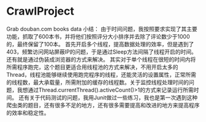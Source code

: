 # CrawlProject
Grab douban.com  books data
小结：
由于时间问题，我按照要求实现了其主要功能，抓取了600本书，并将他们按照评分大小排序并去除了评论数少于1000的，最终保留了100本。
首先开启多个线程，提高数据处理的效率，但是遇到了403，频繁访问网站屏蔽IP的问题，于是通过Sleep方法间隔了线程开启的时间。还有就是通过伪装成浏览器的方式来解决。
其实对于单个线程在很短的时间内将所需程序跑完，这个题目更适合用线程池的方式来解决，不用开启太多的Thread，线程池能够继续使用跑完程序的线程，还能灵活的设置属性，正常所需的线程数，最大承载量，所需附加的缓存的线程数。关于监控线程处理时间的问题，我想通过Thread.currentThread().activeCount()>1的方式来记录运行所需时间。
还有关于代码测试的问题，我用Junit做过一些练习，我也是第一次遇到这种爬虫类的题目，还有很多不足的地方，还有很多需要提高和改进的地方来提高程序的效率和稳定性。
